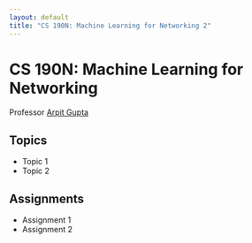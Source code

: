 ```yaml
---
layout: default
title: "CS 190N: Machine Learning for Networking 2"
---
```


# CS 190N: Machine Learning for Networking 

Professor [Arpit Gupta](https://sites.cs.ucsb.edu/~arpitgupta/)

## Topics
- Topic 1
- Topic 2

## Assignments
- Assignment 1
- Assignment 2
